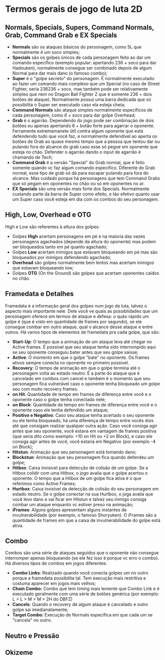 <!-- TITLE: Informação geral em jogos de Luta -->

# Termos gerais de jogo de luta 2D
## Normals, Specials, Supers, Command Normals, Grab, Command Grab e EX Specials
* **Normals** são os ataques básicos do personagem, como 5L que normalmente é um soco simples;
* **Specials** são os golpes únicos de cada personagem feito ao dar um comando especifico (exemplo popular: apertando 236 + soco para dar Hadouken), normalmente consegue ser combinado depois de algum Normal para dar mais dano (o famoso combo);
* **Super** é o "golpe secreto" do personagem. É normalmente executado ao fazer um comando mais complexo que um Special (no caso de Street Fighter, seria 236236 + soco, mas também pode ser relativamente simples que nem no Dragon Ball Fighter Z que é somente 236 + dois botões de ataque). Normalmente possui uma barra dedicada que só possibilita o Super ser executado caso ela esteja cheia;
* **Command Normals** são ataque simples normalmente específicos de cada personagem, como *6 + soco* para dar golpe Overhead;
* **Grab** é o agarrão. Dependendo do jogo pode ser combinação de dois botões ou apenas apertando 6 + botão forte para agarrar o oponente. Ferramente extremamanete útil contra algum oponente que está defendendo tudo que você faz, e normalmente defendível ao aperta os botões de Grab ao quase mesmo tempo que a pessoa que tentou dar ou pulando fora do alcance do grab caso esse só pegue em oponente que esteja no chão. Defender o agarrão dando o input de agarrão é chamando de Tech;
* **Command Grab** é a versão "Special" do Grab normal, que é feito somente quando vc faz algum comando especifico. Diferente do Grab normal, esse tipo de grab só dá para escapar pulando para fora do alcance. Mas cuidado porque há personagens que tem Command Grabs que só pegam em oponentes no chão ou só em oponentes no ar.
* **EX Specials** são uma versão mais forte dos Specials. Normalmente custando parte da barra de Super como efeito, e tão efetivo quanto usar um Super caso você esteja em dia com os combos do seu personagem.


## High, Low, Overhead e OTG
High e Low são referentes à altura dos golpes: 
* Golpes **High** acertam personagens em pé e na maioria das vezes personagens agachados (depende da altura do oponente) mas podem ser bloqueados tanto em pé quanto agachado;
* Golpes **Low** acertam inimigos que estavam bloqueando em pé mas são bloqueados por inimigos defendendo agachado;
* **Overhead** são golpes normalmente bem lentos mas acertam inimigos que estavam bloqueando low;
* Golpes **OTG** (On the Ground) são golpes que acertam oponentes caídos no chão.

## Framedata e Detalhes
Framedata é a informação geral dos golpes num jogo de luta, talvez o aspecto mais importante nele. Dele você ve quais as possiblidades que um personagem oferece em termos de ataque e defesa: o quão rápido um golpe é (que é visto em quantidade de frames por segundo), se ele consegue combar em outro ataque, qual o alcance desse ataque e entre outros. Há varios tipos de elementos de framedata pra cada golpe, que são:
* **Start-Up**: O tempo que a animação de um ataque leva até chegar no Active frames. É possivel que seu ataque tenha sido interrompido aqui se seu oponente conseguiu bater antes que seu golpe saísse;
* **Active**: O momento em que o golpe "bate" no oponente. Os frames ativos sempre conecta no oponente no primeiro possivel.
* **Recovery**: O tempo de animação em que o golpe termina até o personagem volta ao estado neutro. É a parte do ataque que é cancelado em combos com cancel e também é o momento que seu personagem fica vulnerável caso o oponente tenha bloqueado um golpe seu com muito recovery frames.
* **on Hit**: Quantidade de tempo em frames de diferença entre você e o oponente caso o golpe tenha conectado nele;
* **on Block**: Quantidade de tempo em frames de diferença entre você e o oponente caso ele tenha defendido um ataque;
* **Positivo e Negativo**: Caso seu ataque tenha acertado o seu oponente ou ele tenha bloqueado, há uma diferença de tempo entre vocês dois até que consigam realizar qualquer outra ação. Caso você consiga agir antes que seu oponente, você estava em vantagem de frames positiva (que seria dito como exemplo: +10 on Hit ou +2 on Block), e caso ele consiga agir antes de você, você estaria em Negativo (por exemplo -4 on Block);
* **Hitstun**: Animação que seu personagem está tomando dano;
* **Blockstun**: Animação que seu personagem fica quando defendeu um golpe;
* **Hitbox**: Caixa invisível para detecção de colisão de um golpe. Se a Hitbox colidir com uma Hitbox, o jogo avalia que o golpe acertou o oponente. O tempo que a Hitbox de um golpe fica ativa é o que referimos como Active Frames;
* **Hurtbox**: Caixa invisível de detecção de colisão do seu personagem em estado neutro. Se o golpe conectar na sua Hurtbox, o joga avalia que você levo dano e vai ficar em Hitstun e talvez seu inimigo consiga combar um ataque enquanto vc estiver preso na animação;
* **iFrames**: Alguns golpes apresentam alguns instantes de invulnerabilidade (por exemplo, o famoso Shoryuken). O iFrames são a quantidade de frames em que a caixa de invulnerabilidade do golpe está ativa.


## Combo
Combos são uma série de ataques seguidos que o oponente não consegue interromper apenas bloqueando (se ele fez isso é porque vc erro o combo). Há diversos tipos de combos em jogos diferentes:
* **Combo Links**: Realizado quando você conecta golpes um no outro porque a framedata possibilita tal. Tem execução mais restritiva e costuma aparecer em jogos mais velhos;
* **Chain Combo**: Combo que tem timing mais leniente que Combo Link e é executado geralmente com uma série de botões genérica (por exemplo: L > L > M > M > 2H do DBFZ)
* **Cancels**: Quando o recovery de algum ataque é cancelado e outro golpe sai imedianatamente;
* **Target Combo**: Execução de Normals específica em que cada um se "cancela" no outro.


## Neutro e Pressão

## Okizeme